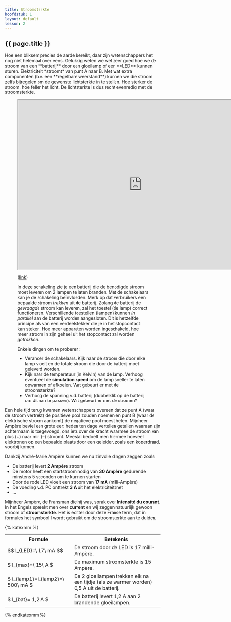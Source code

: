 ```yaml
---
title: Stroomsterkte
hoofdstuk: 1
layout: default
lesson: 2
---
```


<h2>{{ page.title }}</h2>

<section markdown="1">
Hoe een bliksem precies de aarde bereikt, daar zijn wetenschappers het nog niet helemaal over eens. Gelukkig weten we wel zeer goed hoe we de stroom van een **batterij** door een gloeilamp of een **LED** kunnen sturen. Elektriciteit *stroomt* van punt A naar B. Met wat extra componenten (b.v. een **regelbare weerstand**) kunnen we die stroom zelfs bijregelen om de gewenste lichtsterkte in te stellen. Hoe sterker de stroom, hoe feller het licht. De lichtsterkte is dus recht evenredig met de stroomsterkte.

<figure>
    <iframe width="800" height="550" src="https://www.falstad.com/circuit/circuitjs.html?ctz=CQAgjCAMB0l3BWK0BMkDMkBskAskBOLLdXAdlwA50R0txIQsUAoAN3BUpDW7C-D8ow-CCSMJ0BCzCUIXPkIU9I3RphTQwkMgQIo9lcpWING-SbmS4ZckLnQpBTh097DMMMukcICZLDJKQgIzTktrFgBnFW4qHjIXNWEAMwBDABsogFNo2gQk+zB6ePMQdKzcgHdwHHtud1KWGuV49AL6qBZ0MkZWhspFJwgJbt77R07XZ3BhSDHzATAhfji+OebONdrGJpbEzv6umtxiqcmmnt24WNo6W5Guq54UK3divtVZ0ZPJxpv3PMaj56O5lIDNuCvihXrcgTsHgIIUA
    "></iframe>
    <p>(<a href="https://www.falstad.com/circuit/circuitjs.html?ctz=CQAgjCAMB0l3BWK0BMkDMkBskAskBOLLdXAdlwA50R0txIQsUAoAN3BUpDW7C-D8ow-CCSMJ0BCzCUIXPkIU9I3RphTQwkMgQIo9lcpWING-SbmS4ZckLnQpBTh097DMMMukcICZLDJKQgIzTktrFgBnFW4qHjIXNWEAMwBDABsogFNo2gQk+zB6ePMQdKzcgHdwHHtud1KWGuV49AL6qBZ0MkZWhspFJwgJbt77R07XZ3BhSDHzATAhfji+OebONdrGJpbEzv6umtxiqcmmnt24WNo6W5Guq54UK3divtVZ0ZPJxpv3PMaj56O5lIDNuCvihXrcgTsHgIIUA
    ">link</a>)</p>
    <figcaption>
    <p>
    In deze schakeling zie je een batterij die de benodigde stroom moet leveren om 2 lampen te laten branden. Met de schakelaars kan je de schakeling beïnvloeden. Merk op dat verbruikers een bepaalde stroom <em>trekken</em> uit de batterij. Zolang de batterij de <em>gevraagde</em> stroom kan leveren, zal het toestel (de lamp) correct functioneren. Verschillende toestellen (lampen) kunnen <em>in parallel</em> aan de batterij worden aangesloten. Dit is hetzelfde principe als van een verdeelstekker die je in het stopcontact kan steken. Hoe meer apparaten worden ingeschakeld, hoe meer stroom in zijn geheel uit het stopcontact zal worden <em>getrokken</em>.
    </p>
    <div class='opdracht'>
        <p>Enkele dingen om te proberen:</p>
        <ul>
            <li>Verander de schakelaars. Kijk naar de stroom die door elke lamp vloeit en de totale stroom die door de batterij moet geleverd worden.</li>
            <li>Kijk naar de temperatuur (in Kelvin) van de lamp. Verhoog eventueel de <strong>simulation speed</strong> om de lamp sneller te laten opwarmen of afkoelen. Wat gebeurt er met de stroomsterkte?</li>
            <li>Verhoog de spanning v.d. batterij (dubbelklik op de batterij om dit aan te passen). Wat gebeurt er met de stromen?</li>
        </ul>
    </div>
    </figcaption>
</figure>


</section>

<section markdown="1">
Een hele tijd terug kwamen wetenschappers overeen dat ze punt A (waar de stroom vertrekt) de positieve pool zouden noemen en punt B (waar de elektrische stroom aankomt) de negatieve pool moest heten. Mijnheer Ampère beviel een grote eer: heden ten dage vertellen getallen waaraan zijn achternaam is toegevoegd, ons iets over de kracht waarmee de stroom van plus (+) naar min (–) stroomt. Meestal bedoelt men hiermee hoeveel elektronen op een bepaalde plaats door een geleider, zoals een koperdraad, voorbij komen.

Dankzij André-Marie Ampère kunnen we nu zinvolle dingen zeggen zoals:
-	De batterij levert **2 Ampère** stroom
-	De motor heeft een startstroom nodig van **30 Ampère** gedurende minstens 5 seconden om te kunnen starten
-	Door de rode LED vloeit een stroom van **17 mA** (milli-Ampère)
-	De voeding v.d. PC onttrekt **3 A** uit het elektriciteitsnet
-	…

</section>

<section markdown="1">

Mijnheer Ampère, de Fransman die hij was, sprak over **Intensité du courant**. In het Engels spreekt men over **current** en wij zeggen natuurlijk gewoon stroom of **stroomsterkte**. Het is echter door deze Franse term, dat in formules het symbool **I** wordt gebruikt om de stroomsterkte aan te duiden.

{% katexmm %}
<table>
    <tr>
        <th>Formule</th>
        <th>Betekenis</th>
    </tr>
    <tr>
        <td>$$ I_{LED}=\ 17\ mA $$</td>
        <td>De stroom door de LED is 17 milli-Ampère.</td>
    </tr>
    <tr>
        <td>$ I_{max}=\ 15\ A $</td>
        <td>De maximum stroomsterkte is 15 Ampère.</td>
    </tr>
    <tr>
        <td>$ I_{lamp1}=I_{lamp2}=\ 500\ mA $</td>
        <td>De 2 gloeilampen trekken elk na een tijdje (als ze warmer worden) 0,5 A uit de batterij.</td>
    </tr>
    <tr>
        <td>$ I_{bat}= 1,2 A $</td>
        <td>De batterij levert 1,2 A aan 2 brandende gloeilampen.</td>
    </tr>
</table>
{% endkatexmm %}

</section>
